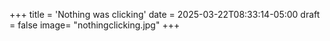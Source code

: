 +++
title = 'Nothing was clicking'
date = 2025-03-22T08:33:14-05:00
draft = false
image= "nothingclicking.jpg"
+++

